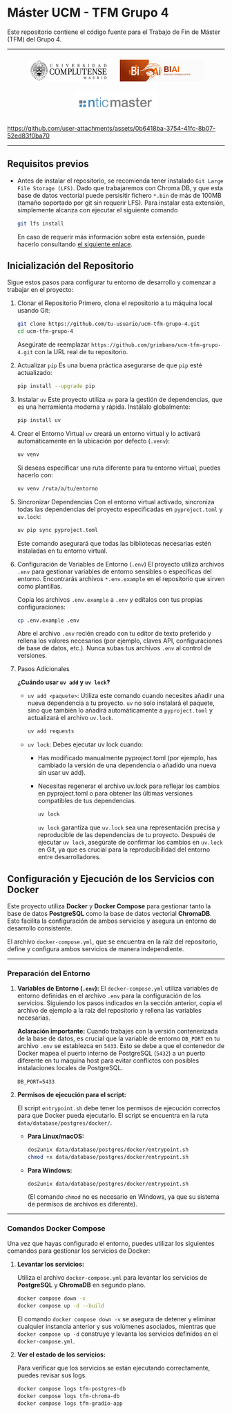 # Máster UCM - TFM Grupo 4

Este repositorio contiene el código fuente para el Trabajo de Fin de Máster (TFM) del Grupo 4.

---

<div align="center">
    <img src="./assets/logo-ucm-6.png" alt="Logo UCM" height="50" style="margin: 10px;"/>
    <img src="./assets/logo_BIAI.png" alt="Logo BIAI" height="50" style="margin: 10px;"/>
    <img src="./assets/logo-nticmaster-6.png" alt="Logo Ntic Master" height="50" style="margin: 10px;"/>
</div>

https://github.com/user-attachments/assets/0b6418ba-3754-41fc-8b07-52ed83f0ba70

---

## Requisitos previos

* Antes de instalar el repositorio, se recomienda tener instalado `Git Large File Storage (LFS)`. Dado que trabajaremos con Chroma DB, y que esta base de datos vectorial puede persisitir fichero `*.bin` de más de 100MB (tamaño soportado por git sin requerir LFS). Para instalar esta extensión, simplemente alcanza con ejecutar el siguiente comando

    ```bash
    git lfs install
    ```

    En caso de requerir más información sobre esta extensión, puede hacerlo consultando [el siguiente enlace](https://git-lfs.com/).

## Inicialización del Repositorio

Sigue estos pasos para configurar tu entorno de desarrollo y comenzar a trabajar en el proyecto:

1. Clonar el Repositorio
    Primero, clona el repositorio a tu máquina local usando Git:

    ```bash
    git clone https://github.com/tu-usuario/ucm-tfm-grupo-4.git
    cd ucm-tfm-grupo-4
    ```

    Asegúrate de reemplazar `https://github.com/grimbano/ucm-tfm-grupo-4.git` con la URL real de tu repositorio.

2. Actualizar `pip`
    Es una buena práctica asegurarse de que `pip` esté actualizado:

    ```bash
    pip install --upgrade pip
    ```

3. Instalar `uv`
    Este proyecto utiliza `uv` para la gestión de dependencias, que es una herramienta moderna y rápida. Instálalo globalmente:

    ```bash
    pip install uv
    ```

4. Crear el Entorno Virtual
    `uv` creará un entorno virtual y lo activará automáticamente en la ubicación por defecto (`.venv`):

    ```bash
    uv venv
    ```

    Si deseas especificar una ruta diferente para tu entorno virtual, puedes hacerlo con:

    ```bash
    uv venv /ruta/a/tu/entorno
    ```

5. Sincronizar Dependencias
    Con el entorno virtual activado, sincroniza todas las dependencias del proyecto especificadas en `pyproject.toml` y `uv.lock`:

    ```bash
    uv pip sync pyproject.toml
    ```

    Este comando asegurará que todas las bibliotecas necesarias estén instaladas en tu entorno virtual.

6. Configuración de Variables de Entorno (`.env`)
    El proyecto utiliza archivos `.env` para gestionar variables de entorno sensibles o específicas del entorno. Encontrarás archivos `*.env.example` en el repositorio que sirven como plantillas.

    Copia los archivos `.env.example` a `.env` y edítalos con tus propias configuraciones:

    ```bash
    cp .env.example .env
    ```

    Abre el archivo `.env` recién creado con tu editor de texto preferido y rellena los valores necesarios (por ejemplo, claves API, configuraciones de base de datos, etc.). Nunca subas tus archivos `.env` al control de versiones.

7. Pasos Adicionales

    **¿Cuándo usar `uv add` y `uv lock`?**

    * `uv add <paquete>`: Utiliza este comando cuando necesites añadir una nueva dependencia a tu proyecto. `uv` no solo instalará el paquete, sino que también lo añadirá automáticamente a `pyproject.toml` y actualizará el archivo `uv.lock`.

        ```bash
        uv add requests
        ```

    * `uv lock`: Debes ejecutar uv lock cuando:

      * Has modificado manualmente pyproject.toml (por ejemplo, has cambiado la versión de una dependencia o añadido una nueva sin usar uv add).
      * Necesitas regenerar el archivo uv.lock para reflejar los cambios en pyproject.toml o para obtener las últimas versiones compatibles de tus dependencias.

        ```bash
        uv lock
        ```

        `uv lock` garantiza que `uv.lock` sea una representación precisa y reproducible de las dependencias de tu proyecto. Después de ejecutar `uv lock`, asegúrate de confirmar los cambios en `uv.lock` en Git, ya que es crucial para la reproducibilidad del entorno entre desarrolladores.

## Configuración y Ejecución de los Servicios con Docker

Este proyecto utiliza **Docker** y **Docker Compose** para gestionar tanto la base de datos **PostgreSQL** como la base de datos vectorial **ChromaDB**. Esto facilita la configuración de ambos servicios y asegura un entorno de desarrollo consistente.

El archivo `docker-compose.yml`, que se encuentra en la raíz del repositorio, define y configura ambos servicios de manera independiente.

---

### Preparación del Entorno

1. **Variables de Entorno (`.env`):**
    El `docker-compose.yml` utiliza variables de entorno definidas en el archivo `.env` para la configuración de los servicios. Siguiendo los pasos indicados en la sección anterior, copia el archivo de ejemplo a la raíz del repositorio y rellena las variables necesarias.

    **Aclaración importante:** Cuando trabajes con la versión contenerizada de la base de datos, es crucial que la variable de entorno `DB_PORT` en tu archivo `.env` se establezca en `5433`. Esto se debe a que el contenedor de Docker mapea el puerto interno de PostgreSQL (`5432`) a un puerto diferente en tu máquina host para evitar conflictos con posibles instalaciones locales de PostgreSQL.

    `DB_PORT=5433`

2. **Permisos de ejecución para el script:**

    El script `entrypoint.sh` debe tener los permisos de ejecución correctos para que Docker pueda ejecutarlo. El script se encuentra en la ruta `data/database/postgres/docker/`.

    * **Para Linux/macOS:**

        ```Bash
        dos2unix data/database/postgres/docker/entrypoint.sh
        chmod +x data/database/postgres/docker/entrypoint.sh
        ```

    * **Para Windows:**

        ```DOS
        dos2unix data/database/postgres/docker/entrypoint.sh
        ```

        (El comando `chmod` no es necesario en Windows, ya que su sistema de permisos de archivos es diferente).

---

### Comandos Docker Compose

Una vez que hayas configurado el entorno, puedes utilizar los siguientes comandos para gestionar los servicios de Docker:

1. **Levantar los servicios:**

    Utiliza el archivo `docker-compose.yml` para levantar los servicios de **PostgreSQL** y **ChromaDB** en segundo plano.

    ```Bash
    docker compose down -v
    docker compose up -d --build
    ```

    El comando `docker compose down -v` se asegura de detener y eliminar cualquier instancia anterior y sus volúmenes asociados, mientras que `docker compose up -d` construye y levanta los servicios definidos en el `docker-compose.yml`.

2. **Ver el estado de los servicios:**

    Para verificar que los servicios se están ejecutando correctamente, puedes revisar sus logs.

    ```Bash
    docker compose logs tfm-postgres-db
    docker compose logs tfm-chroma-db
    docker compose logs tfm-gradio-app
    ```
